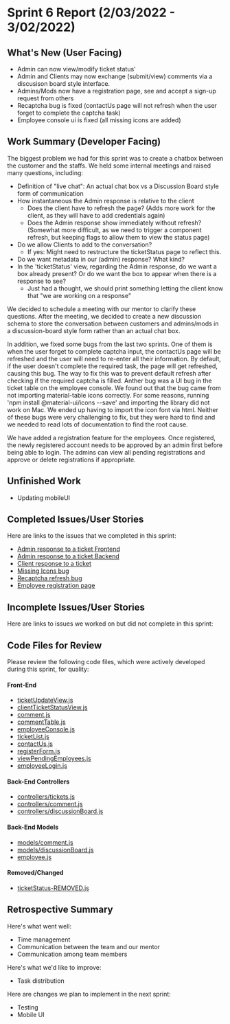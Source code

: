 # Sprint 6 Report (2/03/2022 - 3/02/2022)

## What's New (User Facing)

- Admin can now view/modify ticket status'
- Admin and Clients may now exchange (submit/view) comments via a discusison board style interface.
- Admins/Mods now have a registration page, see and accept a sign-up request from others
- Recaptcha bug is fixed (contactUs page will not refresh when the user forget to complete the captcha task)
- Employee console ui is fixed (all missing icons are added)

## Work Summary (Developer Facing)

The biggest problem we had for this sprint was to create a chatbox between the customer and the staffs. We held some internal meetings and raised many questions, including:
- Definition of "live chat": An actual chat box vs a Discussion Board style form of communication
- How instantaneous the Admin response is relative to the client
    - Does the client have to refresh the page?  (Adds more work for the client, as they will have to add credentials again)
    - Does the Admin response show immediately without refresh?   (Somewhat more difficult, as we need to trigger a component refresh, but keeping flags to allow them to view the status page) 
- Do we allow Clients to add to the conversation?
    - If yes: Might need to restructure the ticketStatus page to reflect this.
- Do we want metadata in our (admin) response? What kind?
- In the 'ticketStatus' view, regarding the Admin response, do we want a box already present? Or do we want the box to appear when there is a response to see?
    - Just had a thought, we should print something letting the client know that "we are working on a response" 

We decided to schedule a meeting with our mentor to clarify these questions. After the meeting, we decided to create a new discussion schema to store the conversation between customers and admins/mods in a discussion-board style form rather than an actual chat box.

In addition, we fixed some bugs from the last two sprints. One of them is when the user forget to complete captcha input, the contactUs page will be refreshed and the user will need to re-enter all their information. By default, if the user doesn't complete the required task, the page will get refreshed, causing this bug. The way to fix this was to prevent default refresh after checking if the required captcha is filled. Anther bug was a UI bug in the ticket table on the employee console. We found out that the bug came from not importing material-table icons correctly. For some reasons, running 'npm install @material-ui/icons --save' and importing the library did not work on Mac. We ended up having to import the icon font via html. Neither of these bugs were very challenging to fix, but they were hard to find and we needed to read lots of documentation to find the root cause.

We have added a registration feature for the employees. Once registered, the newly registered account needs to be approved by an admin first before being able to login. The admins can view all pending registrations and approve or delete registrations if appropriate. 

## Unfinished Work

- Updating mobileUI


## Completed Issues/User Stories

Here are links to the issues that we completed in this sprint:

- [Admin response to a ticket Frontend](https://github.com/WSUCptSCapstone-Fall2021Spring2022/ssv-webapp/issues/43)
- [Admin response to a ticket Backend](https://github.com/WSUCptSCapstone-Fall2021Spring2022/ssv-webapp/issues/45)
- [Client response to a ticket](https://github.com/WSUCptSCapstone-Fall2021Spring2022/ssv-webapp/issues/48)
- [Missing Icons bug](https://github.com/WSUCptSCapstone-Fall2021Spring2022/ssv-webapp/issues/40)
- [Recaptcha refresh bug](https://github.com/WSUCptSCapstone-Fall2021Spring2022/ssv-webapp/issues/41)
- [Employee registration page](https://github.com/WSUCptSCapstone-Fall2021Spring2022/ssv-webapp/issues/44)

## Incomplete Issues/User Stories

Here are links to issues we worked on but did not complete in this sprint:



## Code Files for Review

Please review the following code files, which were actively developed during this sprint, for quality:

#### Front-End
- [ticketUpdateView.js](https://github.com/WSUCptSCapstone-Fall2021Spring2022/ssv-webapp/blob/milestone6/app/client/src/components/ticketUpdateView.js)
- [clientTicketStatusView.js](https://github.com/WSUCptSCapstone-Fall2021Spring2022/ssv-webapp/blob/milestone6/app/client/src/components/commentTable.js)
- [comment.js](https://github.com/WSUCptSCapstone-Fall2021Spring2022/ssv-webapp/blob/milestone6/app/client/src/components/comment.js)
- [commentTable.js](https://github.com/WSUCptSCapstone-Fall2021Spring2022/ssv-webapp/blob/milestone6/app/client/src/components/commentTable.js)
- [employeeConsole.js](https://github.com/WSUCptSCapstone-Fall2021Spring2022/ssv-webapp/blob/milestone6/app/client/src/components/employeeConsole.js)
- [ticketList.js](https://github.com/WSUCptSCapstone-Fall2021Spring2022/ssv-webapp/blob/fixBugs/app/client/src/components/ticketList.js)
- [contactUs.js](https://github.com/WSUCptSCapstone-Fall2021Spring2022/ssv-webapp/blob/fixBugs/app/client/src/components/contactUs.js)
- [registerForm.js](https://github.com/WSUCptSCapstone-Fall2021Spring2022/ssv-webapp/blob/registration/app/client/src/components/registerForm.js)
- [viewPendingEmployees.js](https://github.com/WSUCptSCapstone-Fall2021Spring2022/ssv-webapp/blob/registration/app/client/src/components/viewPendingEmployees.js)
- [employeeLogin.js](https://github.com/WSUCptSCapstone-Fall2021Spring2022/ssv-webapp/blob/registration/app/client/src/components/employeeLogin.js)
    
#### Back-End Controllers
- [controllers/tickets.js](https://github.com/WSUCptSCapstone-Fall2021Spring2022/ssv-webapp/blob/milestone6/app/server/controllers/tickets.js)
- [controllers/comment.js](https://github.com/WSUCptSCapstone-Fall2021Spring2022/ssv-webapp/blob/milestone6/app/server/controllers/comment.js)
- [controllers/discussionBoard.js](https://github.com/WSUCptSCapstone-Fall2021Spring2022/ssv-webapp/blob/milestone6/app/server/controllers/discussionBoard.js)

#### Back-End Models
- [models/comment.js](https://github.com/WSUCptSCapstone-Fall2021Spring2022/ssv-webapp/blob/milestone6/app/server/models/comment.js)
- [models/discussionBoard.js](https://github.com/WSUCptSCapstone-Fall2021Spring2022/ssv-webapp/blob/milestone6/app/server/models/discussionBoard.js)
- [employee.js](https://github.com/WSUCptSCapstone-Fall2021Spring2022/ssv-webapp/blob/registration/app/server/models/employee.js)

#### Removed/Changed
- [ticketStatus-REMOVED.js](https://github.com/WSUCptSCapstone-Fall2021Spring2022/ssv-webapp/blob/milestone6/app/client/src/components/ticketStatus-REMOVED.js)

## Retrospective Summary

Here's what went well:

- Time management
- Communication between the team and our mentor
- Communication among team members

Here's what we'd like to improve:
- Task distribution

Here are changes we plan to implement in the next sprint:
- Testing
- Mobile UI

